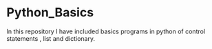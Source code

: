 # Python_Basics
In this repository I have included basics programs in python of control statements , list and dictionary.
